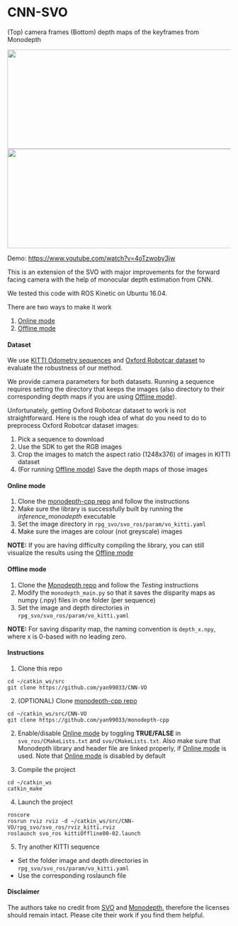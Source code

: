 # CNN-SVO
(Top) camera frames (Bottom) depth maps of the keyframes from Monodepth
<p align="center">
 <img src="https://github.com/yan99033/CNN-VO/blob/master/gif/kitti_preview.gif" width="723" height="224">
 <img src="https://github.com/yan99033/CNN-VO/blob/master/gif/robotcar_preview.gif" width="723" height="224">
</p>

Demo:
 https://www.youtube.com/watch?v=4oTzwoby3jw

This is an extension of the SVO with major improvements for the forward facing camera with the help of monocular depth estimation from CNN.

We tested this code with ROS Kinetic on Ubuntu 16.04.

There are two ways to make it work
1. [Online mode](#online-mode)
2. [Offline mode](#offline-mode)

#### Dataset
We use [KITTI Odometry sequences](http://www.cvlibs.net/datasets/kitti/eval_odometry.php) and [Oxford Robotcar dataset](http://robotcar-dataset.robots.ox.ac.uk/datasets/) to evaluate the robustness of our method.

We provide camera parameters for both datasets. Running a sequence requires setting the directory that keeps the images (also directory to their corresponding depth maps if you are using [Offline mode](#offline-mode)).

Unfortunately, getting Oxford Robotcar dataset to work is not straightforward. Here is the rough idea of what do you need to do to preprocess Oxford Robotcar dataset images:
1. Pick a sequence to download
2. Use the SDK to get the RGB images
3. Crop the images to match the aspect ratio (1248x376) of images in KITTI dataset
4. (For running [Offline mode](#offline-mode)) Save the depth maps of those images

#### Online mode
1. Clone the [monodepth-cpp repo](https://github.com/yan99033/monodepth-cpp) and follow the instructions
2. Make sure the library is successfully built by running the *inference_monodepth* executable
3. Set the image directory in `rpg_svo/svo_ros/param/vo_kitti.yaml`
4. Make sure the images are colour (not greyscale) images

**NOTE:** If you are having difficulty compiling the library, you can still visualize the results using the [Offline mode](#offline-mode)

#### Offline mode
1. Clone the [Monodepth repo](https://github.com/mrharicot/monodepth) and follow the *Testing* instructions
2. Modify the `monodepth_main.py` so that it saves the disparity maps as numpy (.npy) files in one folder (per sequence)
3. Set the image and depth directories in `rpg_svo/svo_ros/param/vo_kitti.yaml`

**NOTE:** For saving disparity map, the naming convention is `depth_x.npy`, where x is 0-based with no leading zero.

#### Instructions
1. Clone this repo
```
cd ~/catkin_ws/src
git clone https://github.com/yan99033/CNN-VO
```

2. (OPTIONAL) Clone [monodepth-cpp repo](https://github.com/yan99033/monodepth-cpp)
```
cd ~/catkin_ws/src/CNN-VO
git clone https://github.com/yan99033/monodepth-cpp
```

2. Enable/disable [Online mode](#online-mode) by toggling **TRUE/FALSE** in `svo_ros/CMakeLists.txt` and `svo/CMakeLists.txt`. Also make sure that Monodepth library and header file are linked properly, if [Online mode](#online-mode) is used. Note that [Online mode](#online-mode) is disabled by default

3. Compile the project
```
cd ~/catkin_ws
catkin_make
```

4. Launch the project
```
roscore
rosrun rviz rviz -d ~/catkin_ws/src/CNN-VO/rpg_svo/svo_ros/rviz_kitti.rviz
roslaunch svo_ros kittiOffline00-02.launch
```

5. Try another KITTI sequence
  * Set the folder image and depth directories in `rpg_svo/svo_ros/param/vo_kitti.yaml`
  * Use the corresponding roslaunch file

#### Disclaimer

The authors take no credit from [SVO](https://github.com/uzh-rpg/rpg_svo) and [Monodepth](https://github.com/mrharicot/monodepth), therefore the licenses should remain intact. Please cite their work if you find them helpful.

